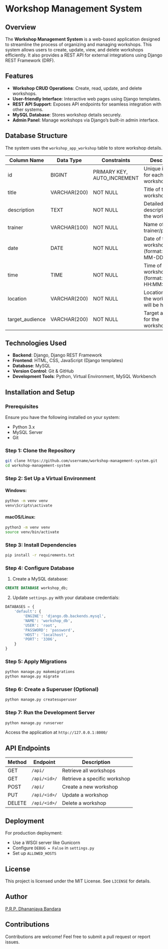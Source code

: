 # Workshop Management System

## Overview
The **Workshop Management System** is a web-based application designed to streamline the process of organizing and managing workshops. This system allows users to create, update, view, and delete workshops efficiently. It also provides a REST API for external integrations using Django REST Framework (DRF).

## Features
- **Workshop CRUD Operations**: Create, read, update, and delete workshops.
- **User-friendly Interface**: Interactive web pages using Django templates.
- **REST API Support**: Exposes API endpoints for seamless integration with other systems.
- **MySQL Database**: Stores workshop details securely.
- **Admin Panel**: Manage workshops via Django’s built-in admin interface.

## Database Structure
The system uses the `workshop_app_workshop` table to store workshop details.

| Column Name       | Data Type    | Constraints                  | Description                                  |
|------------------|------------|-----------------------------|----------------------------------------------|
| id              | BIGINT      | PRIMARY KEY, AUTO_INCREMENT | Unique identifier for each workshop.        |
| title           | VARCHAR(200)| NOT NULL                    | Title of the workshop.                      |
| description     | TEXT        | NOT NULL                    | Detailed description of the workshop.       |
| trainer         | VARCHAR(100)| NOT NULL                    | Name of the trainer/presenter.              |
| date           | DATE        | NOT NULL                    | Date of the workshop (format: YYYY-MM-DD).  |
| time           | TIME        | NOT NULL                    | Time of the workshop (format: HH:MM:SS).    |
| location       | VARCHAR(200)| NOT NULL                    | Location where the workshop will be held.   |
| target_audience| VARCHAR(200)| NOT NULL                    | Target audience for the workshop.           |



## Technologies Used
- **Backend**: Django, Django REST Framework
- **Frontend**: HTML, CSS, JavaScript (Django templates)
- **Database**: MySQL
- **Version Control**: Git & GitHub
- **Development Tools**: Python, Virtual Environment, MySQL Workbench

## Installation and Setup

### Prerequisites
Ensure you have the following installed on your system:
- Python 3.x
- MySQL Server
- Git

### Step 1: Clone the Repository
```bash
git clone https://github.com/username/workshop-management-system.git
cd workshop-management-system
```

### Step 2: Set Up a Virtual Environment
#### Windows:
```bash
python -m venv venv
venv\Scripts\activate
```
#### macOS/Linux:
```bash
python3 -m venv venv
source venv/bin/activate
```

### Step 3: Install Dependencies
```bash
pip install -r requirements.txt
```

### Step 4: Configure Database
1. Create a MySQL database:
```sql
CREATE DATABASE workshop_db;
```
2. Update `settings.py` with your database credentials:
```python
DATABASES = {
    'default': {
        'ENGINE': 'django.db.backends.mysql',
        'NAME': 'workshop_db',
        'USER': 'root',
        'PASSWORD': 'password',
        'HOST': 'localhost',
        'PORT': '3306',
    }
}
```

### Step 5: Apply Migrations
```bash
python manage.py makemigrations
python manage.py migrate
```

### Step 6: Create a Superuser (Optional)
```bash
python manage.py createsuperuser
```

### Step 7: Run the Development Server
```bash
python manage.py runserver
```
Access the application at `http://127.0.0.1:8000/`

## API Endpoints
| Method | Endpoint | Description |
|--------|---------|-------------|
| GET | `/api/` | Retrieve all workshops |
| GET | `/api/<id>/` | Retrieve a specific workshop |
| POST | `/api/` | Create a new workshop |
| PUT | `/api/<id>/` | Update a workshop |
| DELETE | `/api/<id>/` | Delete a workshop |

## Deployment
For production deployment:
- Use a WSGI server like Gunicorn
- Configure `DEBUG = False` in `settings.py`
- Set up `ALLOWED_HOSTS`

## License
This project is licensed under the MIT License. See `LICENSE` for details.

## Author
[P.R.P. Dhananjaya Bandara](https://github.com/DhananjayaBandara)

## Contributions
Contributions are welcome! Feel free to submit a pull request or report issues.

